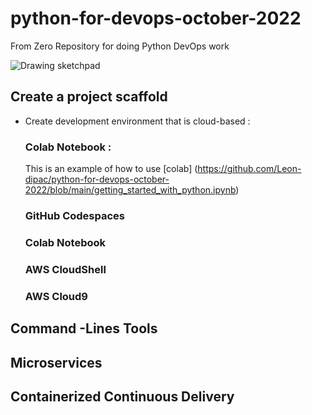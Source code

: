 # python-for-devops-october-2022
From Zero Repository for doing Python DevOps work


![Drawing sketchpad](https://user-images.githubusercontent.com/60753177/192761015-5838aab5-fd95-4b3a-bc75-bc8f146478b8.png)


## Create a project scaffold

  * Create development environment that is cloud-based : 
  
    ### Colab Notebook :
    
    This is an example of how to use [colab] (https://github.com/Leon-dipac/python-for-devops-october-2022/blob/main/getting_started_with_python.ipynb)
    
    ### GitHub Codespaces 
    ### Colab Notebook
    ### AWS CloudShell
    ### AWS Cloud9

## Command -Lines Tools

## Microservices

## Containerized Continuous Delivery

